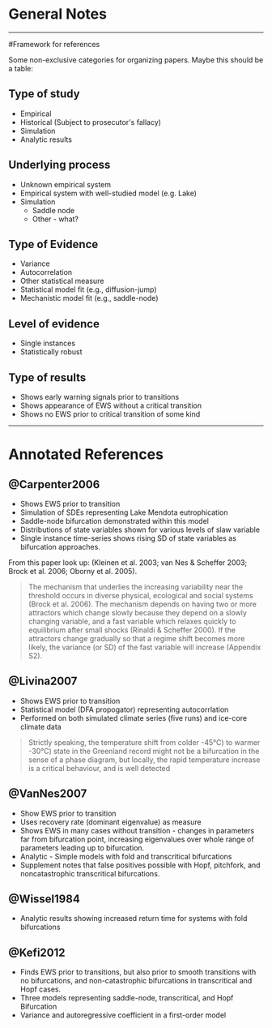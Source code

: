 # General Notes



- - -

#Framework for references

Some non-exclusive categories for organizing papers.  Maybe this should be a table:

## Type of study

 - Empirical
 - Historical (Subject to prosecutor's fallacy)
 - Simulation
 - Analytic results
 
## Underlying process

 - Unknown empirical system
 - Empirical system with well-studied model (e.g. Lake)
 - Simulation
   - Saddle node
   - Other - what?
 
## Type of Evidence

 - Variance
 - Autocorrelation
 - Other statistical measure
 - Statistical model fit (e.g., diffusion-jump)
 - Mechanistic model fit (e.g., saddle-node)

## Level of evidence

 - Single instances
 - Statistically robust

## Type of results

 - Shows early warning signals prior to transitions
 - Shows appearance of EWS without a critical transition
 - Shows no EWS prior to critical transition of some kind
 
- - - 
# Annotated References


## @Carpenter2006

 - Shows EWS prior to transition
 - Simulation of SDEs representing Lake Mendota eutrophication
 - Saddle-node bifurcation demonstrated within this model
 - Distributions of state variables shown for various levels of slaw variable
 - Single instance time-series shows rising SD of state variables as bifurcation approaches.

From this paper look up: (Kleinen et al. 2003; van Nes & Scheffer 2003; Brock et al. 2006; Oborny et al. 2005).

> The mechanism that underlies the increasing variability near the threshold occurs in diverse physical, ecological and social systems (Brock et al. 2006). The mechanism depends on having two or more attractors which change slowly because they depend on a slowly changing variable, and a fast variable which relaxes quickly to equilibrium after small shocks (Rinaldi & Scheffer 2000). If the attractors change gradually so that a regime shift becomes more likely, the variance (or SD) of the fast variable will increase (Appendix S2).

## @Livina2007

 - Shows EWS prior to transition
 - Statistical model  (DFA propogator) representing autocorrlation
 - Performed on both simulated climate series (five runs) and ice-core climate data
 

 > Strictly speaking, the temperature shift from colder -45°C) to warmer -30°C) state in the Greenland record might not be a bifurcation in the sense of a phase diagram, but locally, the rapid temperature increase is a critical behaviour, and is well detected 

## @VanNes2007

 - Show EWS prior to transition
 - Uses recovery rate (dominant eigenvalue) as measure
 - Shows EWS in many cases without transition - changes in parameters far from bifurcation point, increasing eigenvalues over whole range of parameters leading up to bifurcation.
 - Analytic - Simple models with fold and transcritical bifurcations
 - Supplement notes that false positives possible with Hopf, pitchfork, and noncatastrophic transcritical bifurcations.

## @Wissel1984

 - Analytic results showing increased return time for systems with fold bifurcations

## @Kefi2012

 - Finds EWS prior to transitions, but also prior to smooth transitions with no bifurcations, and non-catastrophic bifurcations in transcritical and Hopf cases.
 - Three models representing saddle-node, transcritical, and Hopf Bifurcation
 - Variance and autoregressive coefficient in a first-order model